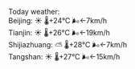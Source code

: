 Today weather:  
Beijing: ☀️ 🌡️+24°C 🌬️←7km/h  
Tianjin: ☀️ 🌡️+26°C 🌬️←19km/h  
Shijiazhuang: ⛅️  🌡️+28°C 🌬️←7km/h  
Tangshan: ☀️ 🌡️+27°C 🌬️←15km/h  
